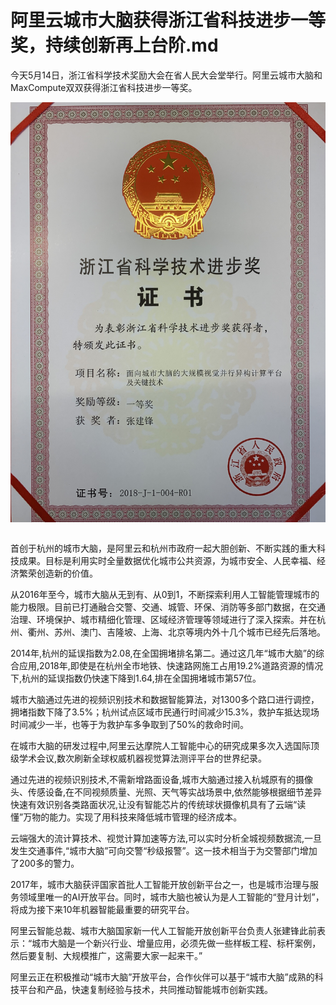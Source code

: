 # 阿里云城市大脑获得浙江省科技进步一等奖，持续创新再上台阶.md

今天5月14日，浙江省科学技术奖励大会在省人民大会堂举行。阿里云城市大脑和MaxCompute双双获得浙江省科技进步一等奖。

<div style="text-align:center" align="center">
<img src="/images/阿里云城市大脑获得浙江省科技进步一等奖，持续创新再上台阶1.jpeg" align="center" />
</div>
</br>

首创于杭州的城市大脑，是阿里云和杭州市政府一起大胆创新、不断实践的重大科技成果。目标是利用实时全量数据优化城市公共资源，为城市安全、人民幸福、经济繁荣创造新的价值。

从2016年至今，城市大脑从无到有、从0到1，不断探索利用人工智能管理城市的能力极限。目前已打通融合交警、交通、城管、环保、消防等多部门数据，在交通治理、环境保护、城市精细化管理、区域经济管理等领域进行了深入探索。并在杭州、衢州、苏州、澳门、吉隆坡、上海、北京等境内外十几个城市已经先后落地。

2014年,杭州的延误指数为2.08,在全国拥堵排名第二。通过这几年“城市大脑”的综合应用,2018年,即使是在杭州全市地铁、快速路网施工占用19.2%道路资源的情况下,杭州的延误指数仍快速下降到1.64,排在全国拥堵城市第57位。

城市大脑通过先进的视频识别技术和数据智能算法，对1300多个路口进行调控，拥堵指数下降了3.5%；杭州试点区域市民通行时间减少15.3%，救护车抵达现场时间减少一半，也等于为救护车多争取到了50%的救命时间。

在城市大脑的研发过程中,阿里云达摩院人工智能中心的研究成果多次入选国际顶级学术会议,数次刷新全球权威机器视觉算法测评平台的世界纪录。

通过先进的视频识别技术,不需新增路面设备,城市大脑通过接入杭城原有的摄像头、传感设备,在不同视频质量、光照、天气等实战场景中,依然能够根据细节差异快速有效识别各类路面状况,让没有智能芯片的传统球状摄像机具有了云端“读懂”万物的能力。实现了用科技来降低城市管理的经济成本。

云端强大的流计算技术、视觉计算加速等方法,可以实时分析全城视频数据流,一旦发生交通事件,“城市大脑”可向交警“秒级报警”。这一技术相当于为交警部门增加了200多的警力。

2017年，城市大脑获评国家首批人工智能开放创新平台之一，也是城市治理与服务领域里唯一的AI开放平台。同时，城市大脑也被认为是人工智能的“登月计划”，将成为接下来10年机器智能最重要的研究平台。

阿里云智能总裁、城市大脑国家新一代人工智能开放创新平台负责人张建锋此前表示：“城市大脑是一个新兴行业、增量应用，必须先做一些样板工程、标杆案例，然后要复制、大规模推广，这需要大家一起来干。”

阿里云正在积极推动“城市大脑”开放平台，合作伙伴可以基于“城市大脑”成熟的科技平台和产品，快速复制经验与技术，共同推动智能城市创新实践。
